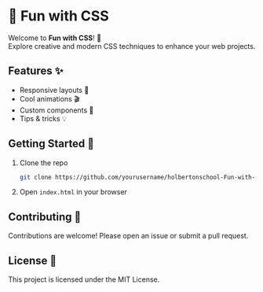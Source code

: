 # 🎨 Fun with CSS

Welcome to **Fun with CSS**! 🚀  
Explore creative and modern CSS techniques to enhance your web projects.

## Features ✨

- Responsive layouts 📱
- Cool animations 🎬
- Custom components 🧩
- Tips & tricks 💡

## Getting Started 🏁

1. Clone the repo  
    ```bash
    git clone https://github.com/yourusername/holbertonschool-Fun-with-CSS.git
    ```
2. Open `index.html` in your browser

## Contributing 🤝

Contributions are welcome! Please open an issue or submit a pull request.

## License 📄

This project is licensed under the MIT License.